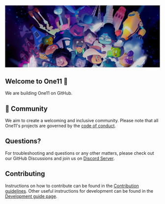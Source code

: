 ![White One11 logo in front of a textured horizontal banner on white](https://raw.githubusercontent.com/one11-org/.github/main/profile/one11-banner.jpeg)

## Welcome to One11 👋

We are building One11 on GitHub.

## 🍿 Community
We aim to create a welcoming and inclusive community. Please note that all One11's projects are governed by the [code of conduct](https://github.com/one11-org/.github/blob/main/CODE_OF_CONDUCT.md).

## Questions?
For troubleshooting and questions or any other matters, please check out our GitHub Discussions and join us on [Discord Server](https://discord.com/).

## Contributing
Instructions on how to contribute can be found in the [Contribution guidelines](https://github.com/one11-org/.github/blob/main/CONTRIBUTING.md). Other useful instructions for development can be found in the [Development guide page](https://github.com/one11-org/.github/blob/main/DEVELOPMENT.md).